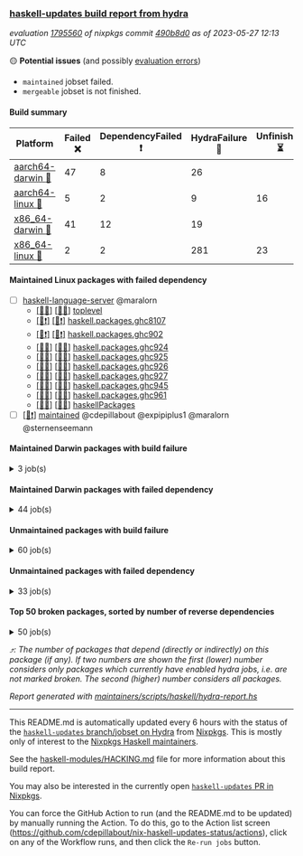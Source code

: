 ### [haskell-updates build report from hydra](https://hydra.nixos.org/jobset/nixpkgs/haskell-updates)
*evaluation [1795560](https://hydra.nixos.org/eval/1795560) of nixpkgs commit [490b8d0](https://github.com/NixOS/nixpkgs/commits/490b8d0c9a95da15df3af839cd65b924fe8f0d9a) as of 2023-05-27 12:13 UTC*

:yellow_circle: **Potential issues** (and possibly [evaluation errors](https://hydra.nixos.org/jobset/nixpkgs/haskell-updates))
  * `maintained` jobset failed.
  * `mergeable` jobset is not finished.

#### Build summary

 | Platform | Failed :x: | DependencyFailed :heavy_exclamation_mark: | HydraFailure :construction: | Unfinished :hourglass_flowing_sand: | Success :heavy_check_mark: | 
 | --- | --- | --- | --- | --- | --- | 
 | [aarch64-darwin :green_apple:](https://hydra.nixos.org/eval/1795560?filter=.aarch64-darwin) | 47 | 8 | 26 |  | 6432 | 
 | [aarch64-linux :iphone:](https://hydra.nixos.org/eval/1795560?filter=.aarch64-linux) | 5 | 2 | 9 | 16 | 6559 | 
 | [x86_64-darwin :apple:](https://hydra.nixos.org/eval/1795560?filter=.x86_64-darwin) | 41 | 12 | 19 |  | 6461 | 
 | [x86_64-linux :penguin:](https://hydra.nixos.org/eval/1795560?filter=.x86_64-linux) | 2 | 2 | 281 | 23 | 6330 | 
#### Maintained Linux packages with failed dependency
- [ ] [haskell-language-server](https://hydra.nixos.org/eval/1795560?filter=haskell-language-server) @maralorn
  - [[:iphone::construction:]](https://hydra.nixos.org/build/220674954) [[:penguin::construction:]](https://hydra.nixos.org/build/220668556) [toplevel](https://hydra.nixos.org/eval/1795560?filter=haskell-language-server)
  - [[:iphone::heavy_exclamation_mark:]](https://hydra.nixos.org/build/221745292) [[:penguin::heavy_exclamation_mark:]](https://hydra.nixos.org/build/221745296) [haskell.packages.ghc8107](https://hydra.nixos.org/eval/1795560?filter=haskell.packages.ghc8107.haskell-language-server)
  - [[:iphone::heavy_exclamation_mark:]](https://hydra.nixos.org/build/221745294) [[:penguin::heavy_exclamation_mark:]](https://hydra.nixos.org/build/221745299) [haskell.packages.ghc902](https://hydra.nixos.org/eval/1795560?filter=haskell.packages.ghc902.haskell-language-server)
  - [[:iphone::construction:]](https://hydra.nixos.org/build/220667219) [[:penguin::construction:]](https://hydra.nixos.org/build/220672480) [haskell.packages.ghc924](https://hydra.nixos.org/eval/1795560?filter=haskell.packages.ghc924.haskell-language-server)
  - [[:iphone::construction:]](https://hydra.nixos.org/build/220680070) [[:penguin::construction:]](https://hydra.nixos.org/build/220675760) [haskell.packages.ghc925](https://hydra.nixos.org/eval/1795560?filter=haskell.packages.ghc925.haskell-language-server)
  - [[:iphone::construction:]](https://hydra.nixos.org/build/220671491) [[:penguin::construction:]](https://hydra.nixos.org/build/220669832) [haskell.packages.ghc926](https://hydra.nixos.org/eval/1795560?filter=haskell.packages.ghc926.haskell-language-server)
  - [[:iphone::construction:]](https://hydra.nixos.org/build/220668489) [[:penguin::construction:]](https://hydra.nixos.org/build/220670980) [haskell.packages.ghc927](https://hydra.nixos.org/eval/1795560?filter=haskell.packages.ghc927.haskell-language-server)
  - [[:iphone::construction:]](https://hydra.nixos.org/build/220679066) [[:penguin::construction:]](https://hydra.nixos.org/build/220677753) [haskell.packages.ghc945](https://hydra.nixos.org/eval/1795560?filter=haskell.packages.ghc945.haskell-language-server)
  - [[:iphone::construction:]](https://hydra.nixos.org/build/220673971) [[:penguin::construction:]](https://hydra.nixos.org/build/220672856) [haskell.packages.ghc961](https://hydra.nixos.org/eval/1795560?filter=haskell.packages.ghc961.haskell-language-server)
  - [[:iphone::construction:]](https://hydra.nixos.org/build/220667119) [[:penguin::construction:]](https://hydra.nixos.org/build/220675067) [haskellPackages](https://hydra.nixos.org/eval/1795560?filter=haskellPackages.haskell-language-server)
- [ ] [[:penguin::heavy_exclamation_mark:]](https://hydra.nixos.org/build/221799697) [maintained](https://hydra.nixos.org/eval/1795560?filter=maintained) @cdepillabout @expipiplus1 @maralorn @sternenseemann
#### Maintained Darwin packages with build failure
<details><summary>3 job(s) </summary>

- [ ] [gitit](https://hydra.nixos.org/eval/1795560?filter=gitit) @Profpatsch @sternenseemann
  - [[:green_apple::x:]](https://hydra.nixos.org/build/221789160) [[:apple::heavy_check_mark:]](https://hydra.nixos.org/build/221788917) [toplevel](https://hydra.nixos.org/eval/1795560?filter=gitit)
  - [[:green_apple::heavy_check_mark:]](https://hydra.nixos.org/build/221788954) [[:apple::heavy_check_mark:]](https://hydra.nixos.org/build/221789016) [haskellPackages](https://hydra.nixos.org/eval/1795560?filter=haskellPackages.gitit)
</details>

#### Maintained Darwin packages with failed dependency
<details><summary>44 job(s) </summary>

- [ ] [cabal2nix](https://hydra.nixos.org/eval/1795560?filter=cabal2nix) @sternenseemann
  - [[:green_apple::heavy_check_mark:]](https://hydra.nixos.org/build/221799765) [[:apple::heavy_exclamation_mark:]](https://hydra.nixos.org/build/221799661) [toplevel](https://hydra.nixos.org/eval/1795560?filter=cabal2nix)
  - [[:green_apple::heavy_check_mark:]](https://hydra.nixos.org/build/220677603) [[:apple::heavy_check_mark:]](https://hydra.nixos.org/build/220680026) [haskell.packages.ghc8107](https://hydra.nixos.org/eval/1795560?filter=haskell.packages.ghc8107.cabal2nix)
  -  [[:apple::heavy_check_mark:]](https://hydra.nixos.org/build/220675559) [haskell.packages.ghc884](https://hydra.nixos.org/eval/1795560?filter=haskell.packages.ghc884.cabal2nix)
  - [[:green_apple::heavy_check_mark:]](https://hydra.nixos.org/build/220664235) [[:apple::heavy_check_mark:]](https://hydra.nixos.org/build/220662951) [haskell.packages.ghc902](https://hydra.nixos.org/eval/1795560?filter=haskell.packages.ghc902.cabal2nix)
  - [[:green_apple::heavy_check_mark:]](https://hydra.nixos.org/build/220664789) [[:apple::heavy_check_mark:]](https://hydra.nixos.org/build/220678995) [haskell.packages.ghc924](https://hydra.nixos.org/eval/1795560?filter=haskell.packages.ghc924.cabal2nix)
  - [[:green_apple::heavy_check_mark:]](https://hydra.nixos.org/build/220674255) [[:apple::heavy_check_mark:]](https://hydra.nixos.org/build/220681030) [haskell.packages.ghc925](https://hydra.nixos.org/eval/1795560?filter=haskell.packages.ghc925.cabal2nix)
  - [[:green_apple::heavy_check_mark:]](https://hydra.nixos.org/build/220678701) [[:apple::heavy_check_mark:]](https://hydra.nixos.org/build/220674814) [haskell.packages.ghc926](https://hydra.nixos.org/eval/1795560?filter=haskell.packages.ghc926.cabal2nix)
  - [[:green_apple::heavy_check_mark:]](https://hydra.nixos.org/build/220671418) [[:apple::heavy_check_mark:]](https://hydra.nixos.org/build/220673140) [haskell.packages.ghc927](https://hydra.nixos.org/eval/1795560?filter=haskell.packages.ghc927.cabal2nix)
  - [[:green_apple::heavy_check_mark:]](https://hydra.nixos.org/build/220672751) [[:apple::heavy_check_mark:]](https://hydra.nixos.org/build/220676712) [haskell.packages.ghc945](https://hydra.nixos.org/eval/1795560?filter=haskell.packages.ghc945.cabal2nix)
  - [[:green_apple::heavy_check_mark:]](https://hydra.nixos.org/build/220680877) [[:apple::heavy_check_mark:]](https://hydra.nixos.org/build/220672412) [haskellPackages](https://hydra.nixos.org/eval/1795560?filter=haskellPackages.cabal2nix)
- [ ] [ghc](https://hydra.nixos.org/eval/1795560?filter=ghc) @cdepillabout @expipiplus1 @guibou @maralorn @sternenseemann
  - [[:green_apple::heavy_check_mark:]](https://hydra.nixos.org/build/219807464) [[:apple::heavy_check_mark:]](https://hydra.nixos.org/build/219802173) [haskellPackages](https://hydra.nixos.org/eval/1795560?filter=haskellPackages.ghc)
  - [[:green_apple::heavy_check_mark:]](https://hydra.nixos.org/build/221799693) [[:apple::heavy_exclamation_mark:]](https://hydra.nixos.org/build/221799757) [pkgsCross.ghcjs.haskell.packages.ghcHEAD](https://hydra.nixos.org/eval/1795560?filter=pkgsCross.ghcjs.haskell.packages.ghcHEAD.ghc)
  - [[:green_apple::heavy_check_mark:]](https://hydra.nixos.org/build/221799634) [[:apple::heavy_exclamation_mark:]](https://hydra.nixos.org/build/221799632) [pkgsCross.ghcjs.haskellPackages](https://hydra.nixos.org/eval/1795560?filter=pkgsCross.ghcjs.haskellPackages.ghc)
- [ ] [haskell-language-server](https://hydra.nixos.org/eval/1795560?filter=haskell-language-server) @maralorn
  - [[:green_apple::construction:]](https://hydra.nixos.org/build/220671651) [[:apple::construction:]](https://hydra.nixos.org/build/220674674) [toplevel](https://hydra.nixos.org/eval/1795560?filter=haskell-language-server)
  - [[:green_apple::heavy_exclamation_mark:]](https://hydra.nixos.org/build/221745303) [[:apple::heavy_exclamation_mark:]](https://hydra.nixos.org/build/221745302) [haskell.packages.ghc8107](https://hydra.nixos.org/eval/1795560?filter=haskell.packages.ghc8107.haskell-language-server)
  - [[:green_apple::heavy_exclamation_mark:]](https://hydra.nixos.org/build/221745291) [[:apple::heavy_exclamation_mark:]](https://hydra.nixos.org/build/221745297) [haskell.packages.ghc902](https://hydra.nixos.org/eval/1795560?filter=haskell.packages.ghc902.haskell-language-server)
  - [[:green_apple::construction:]](https://hydra.nixos.org/build/220669910) [[:apple::construction:]](https://hydra.nixos.org/build/220673658) [haskell.packages.ghc924](https://hydra.nixos.org/eval/1795560?filter=haskell.packages.ghc924.haskell-language-server)
  - [[:green_apple::construction:]](https://hydra.nixos.org/build/220678891) [[:apple::construction:]](https://hydra.nixos.org/build/220673143) [haskell.packages.ghc925](https://hydra.nixos.org/eval/1795560?filter=haskell.packages.ghc925.haskell-language-server)
  - [[:green_apple::construction:]](https://hydra.nixos.org/build/220678748) [[:apple::construction:]](https://hydra.nixos.org/build/220664423) [haskell.packages.ghc926](https://hydra.nixos.org/eval/1795560?filter=haskell.packages.ghc926.haskell-language-server)
  - [[:green_apple::construction:]](https://hydra.nixos.org/build/220666573) [[:apple::construction:]](https://hydra.nixos.org/build/220666424) [haskell.packages.ghc927](https://hydra.nixos.org/eval/1795560?filter=haskell.packages.ghc927.haskell-language-server)
  - [[:green_apple::construction:]](https://hydra.nixos.org/build/220665154) [[:apple::construction:]](https://hydra.nixos.org/build/220671071) [haskell.packages.ghc945](https://hydra.nixos.org/eval/1795560?filter=haskell.packages.ghc945.haskell-language-server)
  - [[:green_apple::construction:]](https://hydra.nixos.org/build/220663355) [[:apple::construction:]](https://hydra.nixos.org/build/220666320) [haskell.packages.ghc961](https://hydra.nixos.org/eval/1795560?filter=haskell.packages.ghc961.haskell-language-server)
  - [[:green_apple::construction:]](https://hydra.nixos.org/build/220673221) [[:apple::construction:]](https://hydra.nixos.org/build/220666377) [haskellPackages](https://hydra.nixos.org/eval/1795560?filter=haskellPackages.haskell-language-server)
- [ ] [nix-paths](https://hydra.nixos.org/eval/1795560?filter=nix-paths) @peti
  - [[:green_apple::heavy_check_mark:]](https://hydra.nixos.org/build/221799720) [[:apple::heavy_exclamation_mark:]](https://hydra.nixos.org/build/221799681) [haskell.packages.ghc8107](https://hydra.nixos.org/eval/1795560?filter=haskell.packages.ghc8107.nix-paths)
  -  [[:apple::heavy_exclamation_mark:]](https://hydra.nixos.org/build/221799713) [haskell.packages.ghc884](https://hydra.nixos.org/eval/1795560?filter=haskell.packages.ghc884.nix-paths)
  - [[:green_apple::heavy_check_mark:]](https://hydra.nixos.org/build/221799650) [[:apple::heavy_exclamation_mark:]](https://hydra.nixos.org/build/221799759) [haskell.packages.ghc902](https://hydra.nixos.org/eval/1795560?filter=haskell.packages.ghc902.nix-paths)
  - [[:green_apple::heavy_check_mark:]](https://hydra.nixos.org/build/221799660) [[:apple::heavy_exclamation_mark:]](https://hydra.nixos.org/build/221799717) [haskell.packages.ghc924](https://hydra.nixos.org/eval/1795560?filter=haskell.packages.ghc924.nix-paths)
  - [[:green_apple::heavy_check_mark:]](https://hydra.nixos.org/build/221799631) [[:apple::heavy_exclamation_mark:]](https://hydra.nixos.org/build/221799721) [haskell.packages.ghc925](https://hydra.nixos.org/eval/1795560?filter=haskell.packages.ghc925.nix-paths)
  - [[:green_apple::heavy_check_mark:]](https://hydra.nixos.org/build/221799738) [[:apple::heavy_exclamation_mark:]](https://hydra.nixos.org/build/221799732) [haskell.packages.ghc926](https://hydra.nixos.org/eval/1795560?filter=haskell.packages.ghc926.nix-paths)
  - [[:green_apple::heavy_check_mark:]](https://hydra.nixos.org/build/221799705) [[:apple::heavy_exclamation_mark:]](https://hydra.nixos.org/build/221799753) [haskell.packages.ghc927](https://hydra.nixos.org/eval/1795560?filter=haskell.packages.ghc927.nix-paths)
  - [[:green_apple::heavy_check_mark:]](https://hydra.nixos.org/build/221799749) [[:apple::heavy_exclamation_mark:]](https://hydra.nixos.org/build/221799683) [haskell.packages.ghc945](https://hydra.nixos.org/eval/1795560?filter=haskell.packages.ghc945.nix-paths)
  - [[:green_apple::heavy_check_mark:]](https://hydra.nixos.org/build/221799657) [[:apple::heavy_exclamation_mark:]](https://hydra.nixos.org/build/221799740) [haskell.packages.ghc961](https://hydra.nixos.org/eval/1795560?filter=haskell.packages.ghc961.nix-paths)
  - [[:green_apple::heavy_check_mark:]](https://hydra.nixos.org/build/221799652) [[:apple::heavy_exclamation_mark:]](https://hydra.nixos.org/build/221799678) [haskellPackages](https://hydra.nixos.org/eval/1795560?filter=haskellPackages.nix-paths)
- [ ] [nvfetcher](https://hydra.nixos.org/eval/1795560?filter=nvfetcher) @berberman
  - [[:green_apple::heavy_check_mark:]](https://hydra.nixos.org/build/221799685) [[:apple::heavy_exclamation_mark:]](https://hydra.nixos.org/build/221799664) [toplevel](https://hydra.nixos.org/eval/1795560?filter=nvfetcher)
  - [[:green_apple::heavy_check_mark:]](https://hydra.nixos.org/build/221799761) [[:apple::heavy_exclamation_mark:]](https://hydra.nixos.org/build/221799640) [haskellPackages](https://hydra.nixos.org/eval/1795560?filter=haskellPackages.nvfetcher)
- [ ] [[:green_apple::heavy_exclamation_mark:]](https://hydra.nixos.org/build/220674599) [[:apple::construction:]](https://hydra.nixos.org/build/220665526) [haskellPackages.streamly-lmdb](https://hydra.nixos.org/eval/1795560?filter=haskellPackages.streamly-lmdb) @shlok
- [ ] [update-nix-fetchgit](https://hydra.nixos.org/eval/1795560?filter=update-nix-fetchgit) @expipiplus1 @sorki
  - [[:green_apple::heavy_check_mark:]](https://hydra.nixos.org/build/221799745) [[:apple::heavy_exclamation_mark:]](https://hydra.nixos.org/build/221799626) [toplevel](https://hydra.nixos.org/eval/1795560?filter=update-nix-fetchgit)
  - [[:green_apple::heavy_check_mark:]](https://hydra.nixos.org/build/221799630) [[:apple::heavy_exclamation_mark:]](https://hydra.nixos.org/build/221799689) [haskellPackages](https://hydra.nixos.org/eval/1795560?filter=haskellPackages.update-nix-fetchgit)
</details>

#### Unmaintained packages with build failure
<details><summary>60 job(s) </summary>

- [ ] [[:green_apple::x:]](https://hydra.nixos.org/build/220667266) [[:iphone::heavy_check_mark:]](https://hydra.nixos.org/build/220672591) [[:apple::heavy_check_mark:]](https://hydra.nixos.org/build/220666229) [[:penguin::heavy_check_mark:]](https://hydra.nixos.org/build/220663004) [haskellPackages.di-core](https://hydra.nixos.org/eval/1795560?filter=haskellPackages.di-core)  :arrow_heading_up: 8 | 11
- [ ] [[:green_apple::x:]](https://hydra.nixos.org/build/221759939) [[:iphone::hourglass_flowing_sand:]](https://hydra.nixos.org/build/221759945) [[:apple::x:]](https://hydra.nixos.org/build/221759859) [[:penguin::hourglass_flowing_sand:]](https://hydra.nixos.org/build/221759933) [haskellPackages.inline-r](https://hydra.nixos.org/eval/1795560?filter=haskellPackages.inline-r)  :arrow_heading_up: 1 | 4
- [ ] [[:green_apple::heavy_check_mark:]](https://hydra.nixos.org/build/219814299) [[:iphone::x:]](https://hydra.nixos.org/build/219825954) [[:apple::heavy_check_mark:]](https://hydra.nixos.org/build/219822238) [[:penguin::heavy_check_mark:]](https://hydra.nixos.org/build/219821736) [haskellPackages.long-double](https://hydra.nixos.org/eval/1795560?filter=haskellPackages.long-double)  :arrow_heading_up: 1 | 2
- [ ] [[:green_apple::x:]](https://hydra.nixos.org/build/220663914) [[:iphone::heavy_check_mark:]](https://hydra.nixos.org/build/220667392) [[:apple::construction:]](https://hydra.nixos.org/build/220663478) [[:penguin::heavy_check_mark:]](https://hydra.nixos.org/build/220664487) [haskellPackages.posix-socket](https://hydra.nixos.org/eval/1795560?filter=haskellPackages.posix-socket)  :arrow_heading_up: 1 | 2
- [ ] [[:green_apple::x:]](https://hydra.nixos.org/build/219822134) [[:iphone::heavy_check_mark:]](https://hydra.nixos.org/build/220654727) [[:apple::x:]](https://hydra.nixos.org/build/219812749) [[:penguin::heavy_check_mark:]](https://hydra.nixos.org/build/220654786) [haskellPackages.openal-ffi](https://hydra.nixos.org/eval/1795560?filter=haskellPackages.openal-ffi)  :arrow_heading_up: 1 | 1
- [ ] [[:green_apple::heavy_check_mark:]](https://hydra.nixos.org/build/219822225) [[:iphone::x:]](https://hydra.nixos.org/build/219803223) [[:apple::heavy_check_mark:]](https://hydra.nixos.org/build/219803406) [[:penguin::heavy_check_mark:]](https://hydra.nixos.org/build/219805721) [haskellPackages.freetype2](https://hydra.nixos.org/eval/1795560?filter=haskellPackages.freetype2)  :arrow_heading_up: 0 | 11
- [ ] [[:green_apple::x:]](https://hydra.nixos.org/build/219812129) [[:iphone::heavy_check_mark:]](https://hydra.nixos.org/build/219809287) [[:apple::x:]](https://hydra.nixos.org/build/219811502) [[:penguin::heavy_check_mark:]](https://hydra.nixos.org/build/219816947) [haskellPackages.llvm-tf](https://hydra.nixos.org/eval/1795560?filter=haskellPackages.llvm-tf)  :arrow_heading_up: 0 | 6
- [ ] [[:green_apple::construction:]](https://hydra.nixos.org/build/220664003) [[:iphone::heavy_check_mark:]](https://hydra.nixos.org/build/220664160) [[:apple::x:]](https://hydra.nixos.org/build/220668969) [[:penguin::heavy_check_mark:]](https://hydra.nixos.org/build/220670378) [haskellPackages.pipes-zlib](https://hydra.nixos.org/eval/1795560?filter=haskellPackages.pipes-zlib)  :arrow_heading_up: 0 | 5
- [ ] [[:green_apple::x:]](https://hydra.nixos.org/build/220662956) [[:iphone::heavy_check_mark:]](https://hydra.nixos.org/build/220675345) [[:apple::heavy_check_mark:]](https://hydra.nixos.org/build/220676979) [[:penguin::heavy_check_mark:]](https://hydra.nixos.org/build/220665680) [haskellPackages.folds](https://hydra.nixos.org/eval/1795560?filter=haskellPackages.folds)  :arrow_heading_up: 0 | 3
- [ ] [[:green_apple::x:]](https://hydra.nixos.org/build/219813459) [[:iphone::x:]](https://hydra.nixos.org/build/219807333) [[:apple::heavy_check_mark:]](https://hydra.nixos.org/build/219815125) [[:penguin::heavy_check_mark:]](https://hydra.nixos.org/build/219809651) [haskellPackages.picosat](https://hydra.nixos.org/eval/1795560?filter=haskellPackages.picosat)  :arrow_heading_up: 0 | 3
- [ ] [[:green_apple::x:]](https://hydra.nixos.org/build/219800520) [[:iphone::heavy_check_mark:]](https://hydra.nixos.org/build/219812915) [[:apple::heavy_check_mark:]](https://hydra.nixos.org/build/219810990) [[:penguin::heavy_check_mark:]](https://hydra.nixos.org/build/219819715) [haskellPackages.LibZip](https://hydra.nixos.org/eval/1795560?filter=haskellPackages.LibZip)  :arrow_heading_up: 0 | 2
- [ ] [[:green_apple::heavy_check_mark:]](https://hydra.nixos.org/build/220675337) [[:iphone::heavy_check_mark:]](https://hydra.nixos.org/build/220674799) [[:apple::x:]](https://hydra.nixos.org/build/220673501) [[:penguin::heavy_check_mark:]](https://hydra.nixos.org/build/220674366) [haskellPackages.quic](https://hydra.nixos.org/eval/1795560?filter=haskellPackages.quic)  :arrow_heading_up: 0 | 2
- [ ] [[:green_apple::x:]](https://hydra.nixos.org/build/220667776) [[:iphone::heavy_check_mark:]](https://hydra.nixos.org/build/220663749) [[:apple::heavy_check_mark:]](https://hydra.nixos.org/build/220663336) [[:penguin::heavy_check_mark:]](https://hydra.nixos.org/build/220680678) [haskellPackages.rocksdb-haskell](https://hydra.nixos.org/eval/1795560?filter=haskellPackages.rocksdb-haskell)  :arrow_heading_up: 0 | 2
- [ ] [[:green_apple::construction:]](https://hydra.nixos.org/build/220674495) [[:iphone::heavy_check_mark:]](https://hydra.nixos.org/build/220670948) [[:apple::x:]](https://hydra.nixos.org/build/220672647) [[:penguin::heavy_check_mark:]](https://hydra.nixos.org/build/220665306) [haskellPackages.h-raylib](https://hydra.nixos.org/eval/1795560?filter=haskellPackages.h-raylib)  :arrow_heading_up: 0 | 1
- [ ] [[:green_apple::x:]](https://hydra.nixos.org/build/219825934) [[:iphone::heavy_check_mark:]](https://hydra.nixos.org/build/219821588) [[:apple::x:]](https://hydra.nixos.org/build/219816946) [[:penguin::heavy_check_mark:]](https://hydra.nixos.org/build/219801127) [haskellPackages.hamid](https://hydra.nixos.org/eval/1795560?filter=haskellPackages.hamid)  :arrow_heading_up: 0 | 1
- [ ] [[:green_apple::x:]](https://hydra.nixos.org/build/219819697) [[:iphone::heavy_check_mark:]](https://hydra.nixos.org/build/219822624) [[:apple::x:]](https://hydra.nixos.org/build/219800704) [[:penguin::heavy_check_mark:]](https://hydra.nixos.org/build/219816187) [haskellPackages.huckleberry](https://hydra.nixos.org/eval/1795560?filter=haskellPackages.huckleberry)  :arrow_heading_up: 0 | 1
- [ ] [[:green_apple::heavy_check_mark:]](https://hydra.nixos.org/build/220680094) [[:iphone::heavy_check_mark:]](https://hydra.nixos.org/build/220667181) [[:apple::heavy_check_mark:]](https://hydra.nixos.org/build/220669571) [[:penguin::x:]](https://hydra.nixos.org/build/220680646) [haskellPackages.openai-servant](https://hydra.nixos.org/eval/1795560?filter=haskellPackages.openai-servant)  :arrow_heading_up: 0 | 1
- [ ] [[:green_apple::x:]](https://hydra.nixos.org/build/219820633) [[:iphone::heavy_check_mark:]](https://hydra.nixos.org/build/219806252) [[:apple::x:]](https://hydra.nixos.org/build/219824785) [[:penguin::heavy_check_mark:]](https://hydra.nixos.org/build/219812547) [haskellPackages.select](https://hydra.nixos.org/eval/1795560?filter=haskellPackages.select)  :arrow_heading_up: 0 | 1
- [ ] [[:green_apple::x:]](https://hydra.nixos.org/build/220664008) [[:iphone::heavy_check_mark:]](https://hydra.nixos.org/build/220669896) [[:apple::x:]](https://hydra.nixos.org/build/220668553) [[:penguin::heavy_check_mark:]](https://hydra.nixos.org/build/220664077) [haskellPackages.sysinfo](https://hydra.nixos.org/eval/1795560?filter=haskellPackages.sysinfo)  :arrow_heading_up: 0 | 1
- [ ] [[:green_apple::heavy_check_mark:]](https://hydra.nixos.org/build/220666676) [[:iphone::heavy_check_mark:]](https://hydra.nixos.org/build/220677456) [[:apple::x:]](https://hydra.nixos.org/build/220679040) [[:penguin::heavy_check_mark:]](https://hydra.nixos.org/build/220663626) [haskellPackages.FractalArt](https://hydra.nixos.org/eval/1795560?filter=haskellPackages.FractalArt) 
- [ ] [[:green_apple::heavy_check_mark:]](https://hydra.nixos.org/build/219804981) [[:iphone::x:]](https://hydra.nixos.org/build/219820285) [[:apple::heavy_check_mark:]](https://hydra.nixos.org/build/219811233) [[:penguin::heavy_check_mark:]](https://hydra.nixos.org/build/219808597) [haskellPackages.HsASA](https://hydra.nixos.org/eval/1795560?filter=haskellPackages.HsASA) 
- [ ] [[:green_apple::x:]](https://hydra.nixos.org/build/219814180) [[:iphone::heavy_check_mark:]](https://hydra.nixos.org/build/220654625) [[:apple::x:]](https://hydra.nixos.org/build/219800504) [[:penguin::heavy_check_mark:]](https://hydra.nixos.org/build/220654775) [haskellPackages.al](https://hydra.nixos.org/eval/1795560?filter=haskellPackages.al) 
- [ ] [[:green_apple::heavy_check_mark:]](https://hydra.nixos.org/build/220668788) [[:iphone::heavy_check_mark:]](https://hydra.nixos.org/build/220668407) [[:apple::x:]](https://hydra.nixos.org/build/220675331) [[:penguin::heavy_check_mark:]](https://hydra.nixos.org/build/220669322) [haskellPackages.env-extra](https://hydra.nixos.org/eval/1795560?filter=haskellPackages.env-extra) 
- [ ] [[:green_apple::construction:]](https://hydra.nixos.org/build/220666028) [[:iphone::heavy_check_mark:]](https://hydra.nixos.org/build/220673941) [[:apple::x:]](https://hydra.nixos.org/build/220667021) [[:penguin::heavy_check_mark:]](https://hydra.nixos.org/build/220668977) [haskellPackages.epub-tools](https://hydra.nixos.org/eval/1795560?filter=haskellPackages.epub-tools) 
- [ ] [[:green_apple::x:]](https://hydra.nixos.org/build/220679754) [[:iphone::heavy_check_mark:]](https://hydra.nixos.org/build/220663220) [[:apple::heavy_check_mark:]](https://hydra.nixos.org/build/220666586) [[:penguin::heavy_check_mark:]](https://hydra.nixos.org/build/220669034) [haskellPackages.executable-hash](https://hydra.nixos.org/eval/1795560?filter=haskellPackages.executable-hash) 
- [ ] [[:green_apple::x:]](https://hydra.nixos.org/build/219809876) [[:iphone::heavy_check_mark:]](https://hydra.nixos.org/build/219804080) [[:apple::x:]](https://hydra.nixos.org/build/219823069) [[:penguin::heavy_check_mark:]](https://hydra.nixos.org/build/219807643) [haskellPackages.float128](https://hydra.nixos.org/eval/1795560?filter=haskellPackages.float128) 
- [ ] [[:green_apple::x:]](https://hydra.nixos.org/build/219801234) [[:iphone::heavy_check_mark:]](https://hydra.nixos.org/build/219826945) [[:apple::x:]](https://hydra.nixos.org/build/219804199) [[:penguin::heavy_check_mark:]](https://hydra.nixos.org/build/219813269) [haskellPackages.fudgets](https://hydra.nixos.org/eval/1795560?filter=haskellPackages.fudgets) 
- [ ] [[:green_apple::x:]](https://hydra.nixos.org/build/220663823) [[:iphone::heavy_check_mark:]](https://hydra.nixos.org/build/220667000) [[:apple::x:]](https://hydra.nixos.org/build/220681099) [[:penguin::heavy_check_mark:]](https://hydra.nixos.org/build/220677047) [haskellPackages.gerrit](https://hydra.nixos.org/eval/1795560?filter=haskellPackages.gerrit) 
- [ ] [[:green_apple::x:]](https://hydra.nixos.org/build/220664698) [[:apple::construction:]](https://hydra.nixos.org/build/220666452) [haskellPackages.gtk-mac-integration](https://hydra.nixos.org/eval/1795560?filter=haskellPackages.gtk-mac-integration) 
- [ ] [[:green_apple::x:]](https://hydra.nixos.org/build/220665066) [[:apple::construction:]](https://hydra.nixos.org/build/220677797) [haskellPackages.gtk3-mac-integration](https://hydra.nixos.org/eval/1795560?filter=haskellPackages.gtk3-mac-integration) 
- [ ] [[:green_apple::x:]](https://hydra.nixos.org/build/220665837) [[:iphone::heavy_check_mark:]](https://hydra.nixos.org/build/220676244) [[:apple::x:]](https://hydra.nixos.org/build/220671509) [[:penguin::heavy_check_mark:]](https://hydra.nixos.org/build/220678334) [haskellPackages.hinotify-conduit](https://hydra.nixos.org/eval/1795560?filter=haskellPackages.hinotify-conduit) 
- [ ] [[:green_apple::x:]](https://hydra.nixos.org/build/221789035) [[:iphone::construction:]](https://hydra.nixos.org/build/220666984) [[:apple::x:]](https://hydra.nixos.org/build/221788751) [[:penguin::x:]](https://hydra.nixos.org/build/220670881) [haskellPackages.hprox](https://hydra.nixos.org/eval/1795560?filter=haskellPackages.hprox) 
- [ ] [[:green_apple::x:]](https://hydra.nixos.org/build/219821028) [[:iphone::heavy_check_mark:]](https://hydra.nixos.org/build/219807066) [[:apple::x:]](https://hydra.nixos.org/build/219813734) [[:penguin::heavy_check_mark:]](https://hydra.nixos.org/build/219804801) [haskellPackages.hsshellscript](https://hydra.nixos.org/eval/1795560?filter=haskellPackages.hsshellscript) 
- [ ] [[:green_apple::x:]](https://hydra.nixos.org/build/219810435) [[:iphone::heavy_check_mark:]](https://hydra.nixos.org/build/219825726) [[:apple::x:]](https://hydra.nixos.org/build/219811526) [[:penguin::heavy_check_mark:]](https://hydra.nixos.org/build/219822429) [haskellPackages.hssourceinfo](https://hydra.nixos.org/eval/1795560?filter=haskellPackages.hssourceinfo) 
- [ ] [[:green_apple::construction:]](https://hydra.nixos.org/build/220678028) [[:iphone::heavy_check_mark:]](https://hydra.nixos.org/build/220663334) [[:apple::x:]](https://hydra.nixos.org/build/220676920) [[:penguin::heavy_check_mark:]](https://hydra.nixos.org/build/220667254) [haskellPackages.hunspell-hs](https://hydra.nixos.org/eval/1795560?filter=haskellPackages.hunspell-hs) 
- [ ] [[:apple::x:]](https://hydra.nixos.org/build/220679278) [[:penguin::heavy_check_mark:]](https://hydra.nixos.org/build/220668669) [haskellPackages.inline-asm](https://hydra.nixos.org/eval/1795560?filter=haskellPackages.inline-asm) 
- [ ] [[:green_apple::x:]](https://hydra.nixos.org/build/220675129) [[:iphone::heavy_check_mark:]](https://hydra.nixos.org/build/220666017) [[:apple::x:]](https://hydra.nixos.org/build/220672131) [[:penguin::heavy_check_mark:]](https://hydra.nixos.org/build/220668910) [haskellPackages.interprocess](https://hydra.nixos.org/eval/1795560?filter=haskellPackages.interprocess) 
- [ ] [[:green_apple::x:]](https://hydra.nixos.org/build/220663530) [[:iphone::heavy_check_mark:]](https://hydra.nixos.org/build/220678870) [[:apple::x:]](https://hydra.nixos.org/build/220678665) [[:penguin::heavy_check_mark:]](https://hydra.nixos.org/build/220675835) [haskellPackages.intricacy](https://hydra.nixos.org/eval/1795560?filter=haskellPackages.intricacy) 
- [ ] [[:green_apple::x:]](https://hydra.nixos.org/build/220666058) [[:iphone::heavy_check_mark:]](https://hydra.nixos.org/build/220677206) [[:apple::x:]](https://hydra.nixos.org/build/220676170) [[:penguin::heavy_check_mark:]](https://hydra.nixos.org/build/220677537) [haskellPackages.ipcvar](https://hydra.nixos.org/eval/1795560?filter=haskellPackages.ipcvar) 
- [ ] [[:green_apple::x:]](https://hydra.nixos.org/build/219800542) [[:apple::x:]](https://hydra.nixos.org/build/219820765) [haskellPackages.kqueue](https://hydra.nixos.org/eval/1795560?filter=haskellPackages.kqueue) 
- [ ] [[:green_apple::x:]](https://hydra.nixos.org/build/220663666) [[:iphone::heavy_check_mark:]](https://hydra.nixos.org/build/220666513) [[:apple::heavy_check_mark:]](https://hydra.nixos.org/build/220674246) [[:penguin::heavy_check_mark:]](https://hydra.nixos.org/build/220671788) [haskellPackages.leveldb-haskell-fork](https://hydra.nixos.org/eval/1795560?filter=haskellPackages.leveldb-haskell-fork) 
- [ ] [[:green_apple::x:]](https://hydra.nixos.org/build/219822295) [[:iphone::heavy_check_mark:]](https://hydra.nixos.org/build/219818808) [[:apple::x:]](https://hydra.nixos.org/build/219814308) [[:penguin::heavy_check_mark:]](https://hydra.nixos.org/build/219826096) [haskellPackages.linux-framebuffer](https://hydra.nixos.org/eval/1795560?filter=haskellPackages.linux-framebuffer) 
- [ ] [[:green_apple::x:]](https://hydra.nixos.org/build/220678588) [[:iphone::heavy_check_mark:]](https://hydra.nixos.org/build/220669681) [[:apple::x:]](https://hydra.nixos.org/build/220665896) [[:penguin::heavy_check_mark:]](https://hydra.nixos.org/build/220666608) [haskellPackages.memzero](https://hydra.nixos.org/eval/1795560?filter=haskellPackages.memzero) 
- [ ] [[:green_apple::x:]](https://hydra.nixos.org/build/221799709) [[:iphone::hourglass_flowing_sand:]](https://hydra.nixos.org/build/221799669) [[:apple::heavy_exclamation_mark:]](https://hydra.nixos.org/build/221799699) [[:penguin::hourglass_flowing_sand:]](https://hydra.nixos.org/build/221799767) [haskellPackages.nix-serve-ng](https://hydra.nixos.org/eval/1795560?filter=haskellPackages.nix-serve-ng) 
- [ ] [[:green_apple::x:]](https://hydra.nixos.org/build/220669328) [[:iphone::heavy_check_mark:]](https://hydra.nixos.org/build/220672682) [[:apple::construction:]](https://hydra.nixos.org/build/220663980) [[:penguin::heavy_check_mark:]](https://hydra.nixos.org/build/220677561) [haskellPackages.persistent-pagination](https://hydra.nixos.org/eval/1795560?filter=haskellPackages.persistent-pagination) 
- [ ] [[:green_apple::construction:]](https://hydra.nixos.org/build/220670688) [[:iphone::heavy_check_mark:]](https://hydra.nixos.org/build/220673411) [[:apple::x:]](https://hydra.nixos.org/build/220679370) [[:penguin::heavy_check_mark:]](https://hydra.nixos.org/build/220680712) [haskellPackages.phatsort](https://hydra.nixos.org/eval/1795560?filter=haskellPackages.phatsort) 
- [ ] [[:green_apple::x:]](https://hydra.nixos.org/build/220671408) [[:iphone::heavy_check_mark:]](https://hydra.nixos.org/build/220677073) [[:apple::x:]](https://hydra.nixos.org/build/220678684) [[:penguin::heavy_check_mark:]](https://hydra.nixos.org/build/220667629) [haskellPackages.ping-wrapper](https://hydra.nixos.org/eval/1795560?filter=haskellPackages.ping-wrapper) 
- [ ] [[:green_apple::x:]](https://hydra.nixos.org/build/220675618) [[:iphone::heavy_check_mark:]](https://hydra.nixos.org/build/220663840) [[:apple::x:]](https://hydra.nixos.org/build/220671638) [[:penguin::heavy_check_mark:]](https://hydra.nixos.org/build/220672243) [haskellPackages.posix-timer](https://hydra.nixos.org/eval/1795560?filter=haskellPackages.posix-timer) 
- [ ] [[:green_apple::x:]](https://hydra.nixos.org/build/220668876) [[:iphone::heavy_check_mark:]](https://hydra.nixos.org/build/220669898) [[:apple::x:]](https://hydra.nixos.org/build/220663210) [[:penguin::heavy_check_mark:]](https://hydra.nixos.org/build/220675360) [haskellPackages.procex](https://hydra.nixos.org/eval/1795560?filter=haskellPackages.procex) 
- [ ] [[:green_apple::x:]](https://hydra.nixos.org/build/220669367) [[:iphone::heavy_check_mark:]](https://hydra.nixos.org/build/220673784) [[:apple::x:]](https://hydra.nixos.org/build/220664292) [[:penguin::heavy_check_mark:]](https://hydra.nixos.org/build/220666666) [haskellPackages.pthread](https://hydra.nixos.org/eval/1795560?filter=haskellPackages.pthread) 
- [ ] [[:green_apple::x:]](https://hydra.nixos.org/build/220678297) [[:iphone::heavy_check_mark:]](https://hydra.nixos.org/build/220664354) [[:apple::x:]](https://hydra.nixos.org/build/220663049) [[:penguin::heavy_check_mark:]](https://hydra.nixos.org/build/220678586) [haskellPackages.sandwich-webdriver](https://hydra.nixos.org/eval/1795560?filter=haskellPackages.sandwich-webdriver) 
- [ ] [[:green_apple::x:]](https://hydra.nixos.org/build/221788754) [[:iphone::heavy_check_mark:]](https://hydra.nixos.org/build/220677121) [[:apple::x:]](https://hydra.nixos.org/build/221789222) [[:penguin::construction:]](https://hydra.nixos.org/build/220667381) [haskellPackages.servant-serialization](https://hydra.nixos.org/eval/1795560?filter=haskellPackages.servant-serialization) 
- [ ] [[:green_apple::construction:]](https://hydra.nixos.org/build/220680197) [[:iphone::heavy_check_mark:]](https://hydra.nixos.org/build/220666955) [[:apple::x:]](https://hydra.nixos.org/build/220675848) [[:penguin::heavy_check_mark:]](https://hydra.nixos.org/build/220664587) [haskellPackages.tailfile-hinotify](https://hydra.nixos.org/eval/1795560?filter=haskellPackages.tailfile-hinotify) 
- [ ] [[:green_apple::x:]](https://hydra.nixos.org/build/219826291) [[:iphone::heavy_check_mark:]](https://hydra.nixos.org/build/219817389) [[:apple::heavy_check_mark:]](https://hydra.nixos.org/build/219824990) [[:penguin::heavy_check_mark:]](https://hydra.nixos.org/build/219817995) [haskellPackages.unix-simple](https://hydra.nixos.org/eval/1795560?filter=haskellPackages.unix-simple) 
- [ ] [[:green_apple::x:]](https://hydra.nixos.org/build/219809361) [[:iphone::heavy_check_mark:]](https://hydra.nixos.org/build/219803711) [[:apple::heavy_check_mark:]](https://hydra.nixos.org/build/219811479) [[:penguin::heavy_check_mark:]](https://hydra.nixos.org/build/219823027) [tests.haskell.writers](https://hydra.nixos.org/eval/1795560?filter=tests.haskell.writers) 
- [ ] [[:green_apple::x:]](https://hydra.nixos.org/build/220672160) [[:iphone::x:]](https://hydra.nixos.org/build/220668648) [[:apple::heavy_check_mark:]](https://hydra.nixos.org/build/220666710) [[:penguin::heavy_check_mark:]](https://hydra.nixos.org/build/220671330) [haskellPackages.x86-64bit](https://hydra.nixos.org/eval/1795560?filter=haskellPackages.x86-64bit) 
- [ ] [[:green_apple::x:]](https://hydra.nixos.org/build/219822322) [[:iphone::heavy_check_mark:]](https://hydra.nixos.org/build/219825759) [[:apple::x:]](https://hydra.nixos.org/build/219807975) [[:penguin::heavy_check_mark:]](https://hydra.nixos.org/build/219826416) [haskellPackages.xmonad-utils](https://hydra.nixos.org/eval/1795560?filter=haskellPackages.xmonad-utils) 
- [ ] [[:green_apple::x:]](https://hydra.nixos.org/build/219801213) [[:iphone::heavy_check_mark:]](https://hydra.nixos.org/build/219810179) [[:apple::x:]](https://hydra.nixos.org/build/219804083) [[:penguin::heavy_check_mark:]](https://hydra.nixos.org/build/219808253) [haskellPackages.yoga](https://hydra.nixos.org/eval/1795560?filter=haskellPackages.yoga) 
- [ ] [[:green_apple::x:]](https://hydra.nixos.org/build/219816446) [[:iphone::heavy_check_mark:]](https://hydra.nixos.org/build/219820803) [[:apple::x:]](https://hydra.nixos.org/build/219813688) [[:penguin::heavy_check_mark:]](https://hydra.nixos.org/build/219823923) [haskellPackages.zot](https://hydra.nixos.org/eval/1795560?filter=haskellPackages.zot) 
- [ ] [[:green_apple::x:]](https://hydra.nixos.org/build/219824912) [[:iphone::heavy_check_mark:]](https://hydra.nixos.org/build/219799911) [[:apple::x:]](https://hydra.nixos.org/build/219810001) [[:penguin::heavy_check_mark:]](https://hydra.nixos.org/build/219801441) [haskellPackages.zxcvbn-c](https://hydra.nixos.org/eval/1795560?filter=haskellPackages.zxcvbn-c) 
</details>

#### Unmaintained packages with failed dependency
<details><summary>33 job(s) </summary>

- [ ] [[:green_apple::heavy_exclamation_mark:]](https://hydra.nixos.org/build/220665223) [[:iphone::heavy_check_mark:]](https://hydra.nixos.org/build/220664350) [[:apple::heavy_check_mark:]](https://hydra.nixos.org/build/220668366) [[:penguin::heavy_check_mark:]](https://hydra.nixos.org/build/220664977) [haskellPackages.di-handle](https://hydra.nixos.org/eval/1795560?filter=haskellPackages.di-handle)  :arrow_heading_up: 6 | 9
- [ ] [[:green_apple::heavy_exclamation_mark:]](https://hydra.nixos.org/build/220676567) [[:iphone::heavy_check_mark:]](https://hydra.nixos.org/build/220664825) [[:apple::heavy_check_mark:]](https://hydra.nixos.org/build/220667532) [[:penguin::heavy_check_mark:]](https://hydra.nixos.org/build/220674789) [haskellPackages.di-monad](https://hydra.nixos.org/eval/1795560?filter=haskellPackages.di-monad)  :arrow_heading_up: 6 | 9
- [ ] [hoogle](https://hydra.nixos.org/eval/1795560?filter=hoogle)  :arrow_heading_up: 3 | 4
  - [[:green_apple::heavy_check_mark:]](https://hydra.nixos.org/build/221789271) [[:iphone::heavy_check_mark:]](https://hydra.nixos.org/build/220679940) [[:apple::heavy_check_mark:]](https://hydra.nixos.org/build/221788958) [[:penguin::heavy_check_mark:]](https://hydra.nixos.org/build/220667393) [haskell.packages.ghc8107](https://hydra.nixos.org/eval/1795560?filter=haskell.packages.ghc8107.hoogle)
  -  [[:iphone::heavy_check_mark:]](https://hydra.nixos.org/build/220666273) [[:apple::heavy_check_mark:]](https://hydra.nixos.org/build/221789049) [[:penguin::heavy_check_mark:]](https://hydra.nixos.org/build/220670671) [haskell.packages.ghc884](https://hydra.nixos.org/eval/1795560?filter=haskell.packages.ghc884.hoogle)
  - [[:green_apple::heavy_check_mark:]](https://hydra.nixos.org/build/221788944) [[:iphone::heavy_check_mark:]](https://hydra.nixos.org/build/220676665) [[:apple::heavy_check_mark:]](https://hydra.nixos.org/build/221789078) [[:penguin::heavy_check_mark:]](https://hydra.nixos.org/build/220678391) [haskell.packages.ghc902](https://hydra.nixos.org/eval/1795560?filter=haskell.packages.ghc902.hoogle)
  - [[:green_apple::heavy_check_mark:]](https://hydra.nixos.org/build/221788758) [[:iphone::heavy_check_mark:]](https://hydra.nixos.org/build/220680572) [[:apple::heavy_check_mark:]](https://hydra.nixos.org/build/221788996) [[:penguin::heavy_check_mark:]](https://hydra.nixos.org/build/220675236) [haskell.packages.ghc924](https://hydra.nixos.org/eval/1795560?filter=haskell.packages.ghc924.hoogle)
  - [[:green_apple::heavy_exclamation_mark:]](https://hydra.nixos.org/build/221788804) [[:iphone::heavy_check_mark:]](https://hydra.nixos.org/build/220667661) [[:apple::heavy_check_mark:]](https://hydra.nixos.org/build/221788876) [[:penguin::heavy_check_mark:]](https://hydra.nixos.org/build/220680823) [haskell.packages.ghc925](https://hydra.nixos.org/eval/1795560?filter=haskell.packages.ghc925.hoogle)
  - [[:green_apple::heavy_check_mark:]](https://hydra.nixos.org/build/221789026) [[:iphone::heavy_check_mark:]](https://hydra.nixos.org/build/220680336) [[:apple::heavy_check_mark:]](https://hydra.nixos.org/build/221789143) [[:penguin::heavy_check_mark:]](https://hydra.nixos.org/build/220664917) [haskell.packages.ghc926](https://hydra.nixos.org/eval/1795560?filter=haskell.packages.ghc926.hoogle)
  - [[:green_apple::heavy_check_mark:]](https://hydra.nixos.org/build/221789090) [[:iphone::heavy_check_mark:]](https://hydra.nixos.org/build/220667468) [[:apple::heavy_check_mark:]](https://hydra.nixos.org/build/221789081) [[:penguin::heavy_check_mark:]](https://hydra.nixos.org/build/220668803) [haskell.packages.ghc927](https://hydra.nixos.org/eval/1795560?filter=haskell.packages.ghc927.hoogle)
  - [[:green_apple::heavy_check_mark:]](https://hydra.nixos.org/build/221788786) [[:iphone::heavy_check_mark:]](https://hydra.nixos.org/build/220663052) [[:apple::heavy_check_mark:]](https://hydra.nixos.org/build/221788847) [[:penguin::heavy_check_mark:]](https://hydra.nixos.org/build/220667182) [haskell.packages.ghc945](https://hydra.nixos.org/eval/1795560?filter=haskell.packages.ghc945.hoogle)
  - [[:green_apple::heavy_check_mark:]](https://hydra.nixos.org/build/221788932) [[:iphone::heavy_check_mark:]](https://hydra.nixos.org/build/220678381) [[:apple::heavy_check_mark:]](https://hydra.nixos.org/build/221789263) [[:penguin::heavy_check_mark:]](https://hydra.nixos.org/build/220678298) [haskellPackages](https://hydra.nixos.org/eval/1795560?filter=haskellPackages.hoogle)
- [ ] [[:green_apple::heavy_exclamation_mark:]](https://hydra.nixos.org/build/221759898) [[:iphone::hourglass_flowing_sand:]](https://hydra.nixos.org/build/221759940) [[:apple::heavy_exclamation_mark:]](https://hydra.nixos.org/build/221759880) [[:penguin::hourglass_flowing_sand:]](https://hydra.nixos.org/build/221759862) [haskellPackages.H](https://hydra.nixos.org/eval/1795560?filter=haskellPackages.H) 
- [ ] [cabal2nix-unstable](https://hydra.nixos.org/eval/1795560?filter=cabal2nix-unstable) 
  - [[:green_apple::heavy_check_mark:]](https://hydra.nixos.org/build/221799724) [[:iphone::hourglass_flowing_sand:]](https://hydra.nixos.org/build/221799653) [[:apple::heavy_exclamation_mark:]](https://hydra.nixos.org/build/221799694) [[:penguin::hourglass_flowing_sand:]](https://hydra.nixos.org/build/221799687) [haskell.packages.ghc8107](https://hydra.nixos.org/eval/1795560?filter=haskell.packages.ghc8107.cabal2nix-unstable)
  -  [[:iphone::hourglass_flowing_sand:]](https://hydra.nixos.org/build/221799769) [[:apple::heavy_exclamation_mark:]](https://hydra.nixos.org/build/221799719) [[:penguin::hourglass_flowing_sand:]](https://hydra.nixos.org/build/221799733) [haskell.packages.ghc884](https://hydra.nixos.org/eval/1795560?filter=haskell.packages.ghc884.cabal2nix-unstable)
  - [[:green_apple::heavy_check_mark:]](https://hydra.nixos.org/build/221799629) [[:iphone::hourglass_flowing_sand:]](https://hydra.nixos.org/build/221799748) [[:apple::heavy_exclamation_mark:]](https://hydra.nixos.org/build/221799621) [[:penguin::hourglass_flowing_sand:]](https://hydra.nixos.org/build/221799648) [haskell.packages.ghc902](https://hydra.nixos.org/eval/1795560?filter=haskell.packages.ghc902.cabal2nix-unstable)
  - [[:green_apple::heavy_check_mark:]](https://hydra.nixos.org/build/221799696) [[:iphone::hourglass_flowing_sand:]](https://hydra.nixos.org/build/221799715) [[:apple::heavy_exclamation_mark:]](https://hydra.nixos.org/build/221799712) [[:penguin::hourglass_flowing_sand:]](https://hydra.nixos.org/build/221799704) [haskell.packages.ghc924](https://hydra.nixos.org/eval/1795560?filter=haskell.packages.ghc924.cabal2nix-unstable)
  - [[:green_apple::heavy_check_mark:]](https://hydra.nixos.org/build/221799633) [[:iphone::hourglass_flowing_sand:]](https://hydra.nixos.org/build/221799714) [[:apple::heavy_exclamation_mark:]](https://hydra.nixos.org/build/221799667) [[:penguin::hourglass_flowing_sand:]](https://hydra.nixos.org/build/221799625) [haskell.packages.ghc925](https://hydra.nixos.org/eval/1795560?filter=haskell.packages.ghc925.cabal2nix-unstable)
  - [[:green_apple::heavy_check_mark:]](https://hydra.nixos.org/build/221799744) [[:iphone::hourglass_flowing_sand:]](https://hydra.nixos.org/build/221799730) [[:apple::heavy_exclamation_mark:]](https://hydra.nixos.org/build/221799680) [[:penguin::hourglass_flowing_sand:]](https://hydra.nixos.org/build/221799639) [haskell.packages.ghc926](https://hydra.nixos.org/eval/1795560?filter=haskell.packages.ghc926.cabal2nix-unstable)
  - [[:green_apple::heavy_check_mark:]](https://hydra.nixos.org/build/221799750) [[:iphone::hourglass_flowing_sand:]](https://hydra.nixos.org/build/221799691) [[:apple::heavy_exclamation_mark:]](https://hydra.nixos.org/build/221799731) [[:penguin::hourglass_flowing_sand:]](https://hydra.nixos.org/build/221799679) [haskell.packages.ghc927](https://hydra.nixos.org/eval/1795560?filter=haskell.packages.ghc927.cabal2nix-unstable)
  - [[:green_apple::heavy_check_mark:]](https://hydra.nixos.org/build/221799638) [[:iphone::hourglass_flowing_sand:]](https://hydra.nixos.org/build/221799646) [[:apple::heavy_exclamation_mark:]](https://hydra.nixos.org/build/221799746) [[:penguin::hourglass_flowing_sand:]](https://hydra.nixos.org/build/221799692) [haskell.packages.ghc945](https://hydra.nixos.org/eval/1795560?filter=haskell.packages.ghc945.cabal2nix-unstable)
  - [[:green_apple::heavy_check_mark:]](https://hydra.nixos.org/build/221799674) [[:iphone::hourglass_flowing_sand:]](https://hydra.nixos.org/build/221799670) [[:apple::heavy_exclamation_mark:]](https://hydra.nixos.org/build/221799756) [[:penguin::hourglass_flowing_sand:]](https://hydra.nixos.org/build/221799644) [haskellPackages](https://hydra.nixos.org/eval/1795560?filter=haskellPackages.cabal2nix-unstable)
- [ ] [hello](https://hydra.nixos.org/eval/1795560?filter=hello) 
  - [[:green_apple::heavy_check_mark:]](https://hydra.nixos.org/build/219807866) [[:iphone::heavy_check_mark:]](https://hydra.nixos.org/build/219821665) [[:apple::heavy_check_mark:]](https://hydra.nixos.org/build/219804790) [[:penguin::heavy_check_mark:]](https://hydra.nixos.org/build/219825641) [haskellPackages](https://hydra.nixos.org/eval/1795560?filter=haskellPackages.hello)
  - [[:green_apple::heavy_check_mark:]](https://hydra.nixos.org/build/221799647)  [[:apple::heavy_exclamation_mark:]](https://hydra.nixos.org/build/221799743) [[:penguin::hourglass_flowing_sand:]](https://hydra.nixos.org/build/221799707) [pkgsCross.ghcjs.haskell.packages.ghcHEAD](https://hydra.nixos.org/eval/1795560?filter=pkgsCross.ghcjs.haskell.packages.ghcHEAD.hello)
  - [[:green_apple::heavy_check_mark:]](https://hydra.nixos.org/build/221799686)  [[:apple::heavy_exclamation_mark:]](https://hydra.nixos.org/build/221799695) [[:penguin::hourglass_flowing_sand:]](https://hydra.nixos.org/build/221799728) [pkgsCross.ghcjs.haskellPackages](https://hydra.nixos.org/eval/1795560?filter=pkgsCross.ghcjs.haskellPackages.hello)
  -    [[:penguin::heavy_check_mark:]](https://hydra.nixos.org/build/219801036) [pkgsMusl.haskellPackages](https://hydra.nixos.org/eval/1795560?filter=pkgsMusl.haskellPackages.hello)
  -    [[:penguin::heavy_check_mark:]](https://hydra.nixos.org/build/219801286) [pkgsStatic.haskell.packages.native-bignum.ghc927](https://hydra.nixos.org/eval/1795560?filter=pkgsStatic.haskell.packages.native-bignum.ghc927.hello)
  -    [[:penguin::heavy_check_mark:]](https://hydra.nixos.org/build/219809542) [pkgsStatic.haskellPackages](https://hydra.nixos.org/eval/1795560?filter=pkgsStatic.haskellPackages.hello)
- [ ] [[:green_apple::heavy_exclamation_mark:]](https://hydra.nixos.org/build/221759911) [[:iphone::hourglass_flowing_sand:]](https://hydra.nixos.org/build/221759863) [[:apple::heavy_exclamation_mark:]](https://hydra.nixos.org/build/221759808) [[:penguin::hourglass_flowing_sand:]](https://hydra.nixos.org/build/221759906) [haskellPackages.ihaskell-inline-r](https://hydra.nixos.org/eval/1795560?filter=haskellPackages.ihaskell-inline-r) 
- [ ] [[:green_apple::heavy_check_mark:]](https://hydra.nixos.org/build/220671859) [[:iphone::heavy_exclamation_mark:]](https://hydra.nixos.org/build/220672987) [[:apple::heavy_check_mark:]](https://hydra.nixos.org/build/220671955) [[:penguin::heavy_check_mark:]](https://hydra.nixos.org/build/220671949) [haskellPackages.rounded-hw](https://hydra.nixos.org/eval/1795560?filter=haskellPackages.rounded-hw) 
- [ ] [[:green_apple::heavy_exclamation_mark:]](https://hydra.nixos.org/build/219813925) [[:iphone::heavy_check_mark:]](https://hydra.nixos.org/build/219824945) [[:apple::heavy_exclamation_mark:]](https://hydra.nixos.org/build/219800400) [[:penguin::heavy_check_mark:]](https://hydra.nixos.org/build/219812917) [haskellPackages.xbattbar](https://hydra.nixos.org/eval/1795560?filter=haskellPackages.xbattbar) 
</details>

#### Top 50 broken packages, sorted by number of reverse dependencies
<details><summary>50 job(s) </summary>

[amazonka-core](https://packdeps.haskellers.com/reverse/amazonka-core) :arrow_heading_up: 188  
[gogol-core](https://packdeps.haskellers.com/reverse/gogol-core) :arrow_heading_up: 184  
[haskell98](https://packdeps.haskellers.com/reverse/haskell98) :arrow_heading_up: 153  
[enumerator](https://packdeps.haskellers.com/reverse/enumerator) :arrow_heading_up: 56  
[util](https://packdeps.haskellers.com/reverse/util) :arrow_heading_up: 49  
[derive](https://packdeps.haskellers.com/reverse/derive) :arrow_heading_up: 48  
[amazonka](https://packdeps.haskellers.com/reverse/amazonka) :arrow_heading_up: 46  
[cgi](https://packdeps.haskellers.com/reverse/cgi) :arrow_heading_up: 46  
[accelerate](https://packdeps.haskellers.com/reverse/accelerate) :arrow_heading_up: 42  
[TypeCompose](https://packdeps.haskellers.com/reverse/TypeCompose) :arrow_heading_up: 39  
[PrimitiveArray](https://packdeps.haskellers.com/reverse/PrimitiveArray) :arrow_heading_up: 35  
[rank1dynamic](https://packdeps.haskellers.com/reverse/rank1dynamic) :arrow_heading_up: 33  
[distributed-static](https://packdeps.haskellers.com/reverse/distributed-static) :arrow_heading_up: 31  
[distributed-process](https://packdeps.haskellers.com/reverse/distributed-process) :arrow_heading_up: 30  
[iteratee](https://packdeps.haskellers.com/reverse/iteratee) :arrow_heading_up: 29  
[polysemy-resume](https://packdeps.haskellers.com/reverse/polysemy-resume) :arrow_heading_up: 27  
[sydtest](https://packdeps.haskellers.com/reverse/sydtest) :arrow_heading_up: 27  
[polysemy-conc](https://packdeps.haskellers.com/reverse/polysemy-conc) :arrow_heading_up: 26  
[crypto-numbers](https://packdeps.haskellers.com/reverse/crypto-numbers) :arrow_heading_up: 25  
[either-unwrap](https://packdeps.haskellers.com/reverse/either-unwrap) :arrow_heading_up: 25  
[polysemy-log](https://packdeps.haskellers.com/reverse/polysemy-log) :arrow_heading_up: 24  
[crypto-pubkey](https://packdeps.haskellers.com/reverse/crypto-pubkey) :arrow_heading_up: 22  
[haskelldb](https://packdeps.haskellers.com/reverse/haskelldb) :arrow_heading_up: 22  
[wxdirect](https://packdeps.haskellers.com/reverse/wxdirect) :arrow_heading_up: 22  
[BiobaseTypes](https://packdeps.haskellers.com/reverse/BiobaseTypes) :arrow_heading_up: 21  
[alg](https://packdeps.haskellers.com/reverse/alg) :arrow_heading_up: 21  
[amazonka-s3](https://packdeps.haskellers.com/reverse/amazonka-s3) :arrow_heading_up: 21  
[mmsyn2](https://packdeps.haskellers.com/reverse/mmsyn2) :arrow_heading_up: 21  
[wxc](https://packdeps.haskellers.com/reverse/wxc) :arrow_heading_up: 21  
[biocore](https://packdeps.haskellers.com/reverse/biocore) :arrow_heading_up: 20  
[bzlib](https://packdeps.haskellers.com/reverse/bzlib) :arrow_heading_up: 20  
[exon](https://packdeps.haskellers.com/reverse/exon) :arrow_heading_up: 20  
[wxcore](https://packdeps.haskellers.com/reverse/wxcore) :arrow_heading_up: 20  
[attoparsec-enumerator](https://packdeps.haskellers.com/reverse/attoparsec-enumerator) :arrow_heading_up: 19  
[bytestring-show](https://packdeps.haskellers.com/reverse/bytestring-show) :arrow_heading_up: 19  
[fay](https://packdeps.haskellers.com/reverse/fay) :arrow_heading_up: 19  
[gi-soup](https://packdeps.haskellers.com/reverse/gi-soup) :arrow_heading_up: 19  
[incipit](https://packdeps.haskellers.com/reverse/incipit) :arrow_heading_up: 19  
[wx](https://packdeps.haskellers.com/reverse/wx) :arrow_heading_up: 19  
[BiobaseENA](https://packdeps.haskellers.com/reverse/BiobaseENA) :arrow_heading_up: 18  
[asn1-data](https://packdeps.haskellers.com/reverse/asn1-data) :arrow_heading_up: 18  
[dbus-core](https://packdeps.haskellers.com/reverse/dbus-core) :arrow_heading_up: 18  
[gtksourceview2](https://packdeps.haskellers.com/reverse/gtksourceview2) :arrow_heading_up: 18  
[hsc3](https://packdeps.haskellers.com/reverse/hsc3) :arrow_heading_up: 18  
[polysemy-process](https://packdeps.haskellers.com/reverse/polysemy-process) :arrow_heading_up: 18  
[ukrainian-phonetics-basic](https://packdeps.haskellers.com/reverse/ukrainian-phonetics-basic) :arrow_heading_up: 18  
[BiobaseXNA](https://packdeps.haskellers.com/reverse/BiobaseXNA) :arrow_heading_up: 17  
[HGamer3D-Data](https://packdeps.haskellers.com/reverse/HGamer3D-Data) :arrow_heading_up: 17  
[certificate](https://packdeps.haskellers.com/reverse/certificate) :arrow_heading_up: 17  
[clash-prelude](https://packdeps.haskellers.com/reverse/clash-prelude) :arrow_heading_up: 17  
</details>


*:arrow_heading_up:: The number of packages that depend (directly or indirectly) on this package (if any). If two numbers are shown the first (lower) number considers only packages which currently have enabled hydra jobs, i.e. are not marked broken. The second (higher) number considers all packages.*

*Report generated with [maintainers/scripts/haskell/hydra-report.hs](https://github.com/NixOS/nixpkgs/blob/haskell-updates/maintainers/scripts/haskell/hydra-report.hs)*


----------------------------------------------------------------------

This README.md is automatically updated every 6 hours with the status of the
[`haskell-updates` branch/jobset on Hydra](https://hydra.nixos.org/jobset/nixpkgs/haskell-updates)
from [Nixpkgs](https://github.com/NixOS/nixpkgs).  This is mostly only of
interest to the [Nixpkgs Haskell maintainers](https://github.com/orgs/NixOS/teams/haskell).

See the
[haskell-modules/HACKING.md](https://github.com/NixOS/nixpkgs/blob/haskell-updates/pkgs/development/haskell-modules/HACKING.md)
file for more information about this build report.

You may also be interested in the currently open
[`haskell-updates` PR in Nixpkgs](https://github.com/nixos/nixpkgs/pulls?q=is%3Apr+is%3Aopen+head%3Ahaskell-updates).

You can force the GitHub Action to run (and the README.md to be updated) by
manually running the Action.  To do this, go to the Action list screen
(https://github.com/cdepillabout/nix-haskell-updates-status/actions),
click on any of the Workflow runs, and then click the `Re-run jobs` button.
